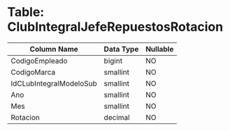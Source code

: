 # Table: ClubIntegralJefeRepuestosRotacion

| Column Name | Data Type | Nullable |
|-------------|-----------|----------|
| CodigoEmpleado | bigint | NO |
| CodigoMarca | smallint | NO |
| IdCLubIntegralModeloSub | smallint | NO |
| Ano | smallint | NO |
| Mes | smallint | NO |
| Rotacion | decimal | NO |
